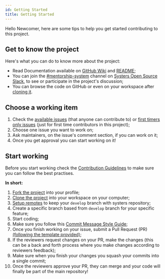```yaml
---
id: Getting Started
title: Getting Started
---
```

Hello Newcomer, here are some tips to help you get started contributing to this project.

## Get to know the project

Here's what you can do to know more about the project:
- Read Documentation available on [GitHub Wiki](https://github.com/systers/mentorship-android/wiki) and [README](https://github.com/systers/mentorship-android/blob/develop/README.md);
- You can join the [#mentorship-system](https://systers-opensource.slack.com/messages/CAE8QK41L/) channel on [Systers Open Source Slack](http://systers.io/slack-systers-opensource/), to see or participate in the project's discussion;
- You can browse the code on GitHub or even on your workspace after [cloning it](https://github.com/systers/mentorship-android/wiki/Fork,-Clone-&-Remote#clone).

## Choose a working item

1. Check the [available issues](https://github.com/systers/mentorship-android/issues?q=is%3Aissue+is%3Aopen+label%3A%22Status%3A+Available%22) (that anyone can contribute to) or [first timers only issues](https://github.com/systers/mentorship-android/labels/First%20Timers%20Only) (just for first time contributors in this project);
2. Choose one issue you want to work on;
3. Ask maintainers, on the issue's comment section, if you can work on it;
4. Once you get approval you can start working on it!

## Start working

Before you start working check the [Contribution Guidelines](https://github.com/systers/mentorship-android/blob/develop/.github/CONTRIBUTING.md) to make sure you can follow the best practises.

**In short:**

1. [Fork the project](https://github.com/systers/mentorship-android/wiki/Fork,-Clone-&-Remote#fork) into your profile;
2. [Clone the project](https://github.com/systers/mentorship-android/wiki/Fork,-Clone-&-Remote#clone) into your workspace on your computer;
3. [Setup remotes](https://github.com/systers/mentorship-android/wiki/Fork,-Clone-&-Remote#remote) to keep your `develop` branch with systers repository;
4. Create a specific branch based from `develop` branch for your specific feature;
5. Start coding;
6. Make sure you follow this [Commit Message Style Guide](https://github.com/systers/mentorship-android/wiki/Commit-Message-Style-Guide);
7. Once you finish working on your issue, submit a Pull Request (PR) [(following the template provided)](https://github.com/systers/mentorship-android/blob/develop/.github/PULL_REQUEST_TEMPLATE.md);
8. If the reviewers request changes on your PR, make the changes (this can be a back and forth process where you make changes according to reviewers feedback);
9. Make sure when you finish your changes you squash your commits into a single commit;
10. Once the reviewers approve your PR, they can merge and your code will finally be part of the main repository!
